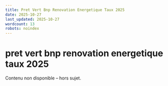 ```yaml
---
title: Pret Vert Bnp Renovation Energetique Taux 2025
date: 2025-10-27
last_updated: 2025-10-27
wordcount: 13
robots: noindex
---
```


# pret vert bnp renovation energetique taux 2025

Contenu non disponible – hors sujet.